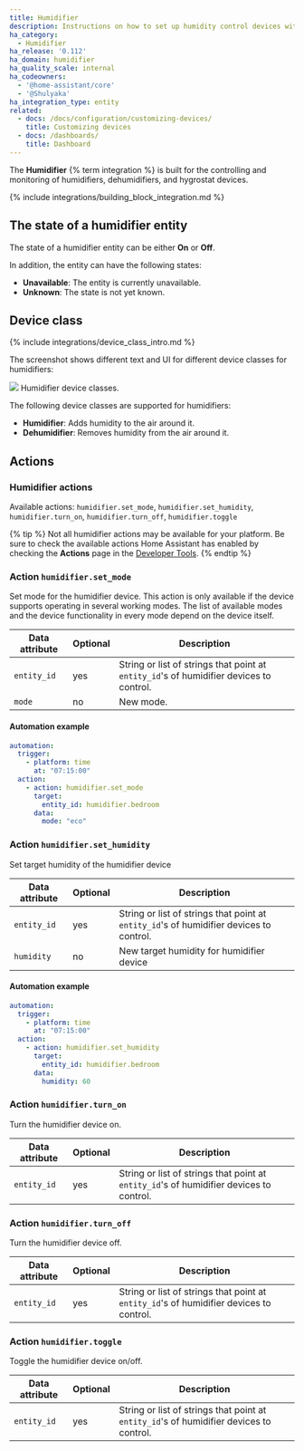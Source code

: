 ```yaml
---
title: Humidifier
description: Instructions on how to set up humidity control devices within Home Assistant.
ha_category:
  - Humidifier
ha_release: '0.112'
ha_domain: humidifier
ha_quality_scale: internal
ha_codeowners:
  - '@home-assistant/core'
  - '@Shulyaka'
ha_integration_type: entity
related:
  - docs: /docs/configuration/customizing-devices/
    title: Customizing devices
  - docs: /dashboards/
    title: Dashboard
---
```


The **Humidifier** {% term integration %} is built for the controlling and monitoring of humidifiers, dehumidifiers, and hygrostat devices.

{% include integrations/building_block_integration.md %}

## The state of a humidifier entity

The state of a humidifier entity can be either **On** or **Off**.

In addition, the entity can have the following states:

- **Unavailable**: The entity is currently unavailable.
- **Unknown**: The state is not yet known.

## Device class

{% include integrations/device_class_intro.md %}

The screenshot shows different text and UI for different device classes for humidifiers:

<p class='img'>
<img src='/images/screenshots/humidifier_device_class.png' />
Humidifier device classes.
</p>

The following device classes are supported for humidifiers:

- **Humidifier**: Adds humidity to the air around it.
- **Dehumidifier**: Removes humidity from the air around it.

## Actions

### Humidifier actions

Available actions: `humidifier.set_mode`, `humidifier.set_humidity`, `humidifier.turn_on`, `humidifier.turn_off`, `humidifier.toggle`

{% tip %}
Not all humidifier actions may be available for your platform. Be sure to check the available actions Home Assistant has enabled by checking the **Actions** page in the [Developer Tools](/docs/tools/dev-tools/).
{% endtip %}

### Action `humidifier.set_mode`

Set mode for the humidifier device. This action is only available if the device supports operating in several working modes. The list of available modes and the device functionality in every mode depend on the device itself.

| Data attribute | Optional | Description |
| ---------------------- | -------- | ----------- |
| `entity_id` | yes | String or list of strings that point at `entity_id`'s of humidifier devices to control.
| `mode` | no  | New mode.

#### Automation example

```yaml
automation:
  trigger:
    - platform: time
      at: "07:15:00"
  action:
    - action: humidifier.set_mode
      target:
        entity_id: humidifier.bedroom
      data:
        mode: "eco"
```

### Action `humidifier.set_humidity`

Set target humidity of the humidifier device

| Data attribute | Optional | Description |
| ---------------------- | -------- | ----------- |
| `entity_id` | yes | String or list of strings that point at `entity_id`'s of humidifier devices to control.
| `humidity` | no  | New target humidity for humidifier device

#### Automation example

```yaml
automation:
  trigger:
    - platform: time
      at: "07:15:00"
  action:
    - action: humidifier.set_humidity
      target:
        entity_id: humidifier.bedroom
      data:
        humidity: 60
```

### Action `humidifier.turn_on`

Turn the humidifier device on.

| Data attribute | Optional | Description |
| ---------------------- | -------- | ----------- |
| `entity_id` | yes | String or list of strings that point at `entity_id`'s of humidifier devices to control.

### Action `humidifier.turn_off`

Turn the humidifier device off.

| Data attribute | Optional | Description |
| ---------------------- | -------- | ----------- |
| `entity_id` | yes | String or list of strings that point at `entity_id`'s of humidifier devices to control.

### Action `humidifier.toggle`

Toggle the humidifier device on/off.

| Data attribute | Optional | Description |
| ---------------------- | -------- | ----------- |
| `entity_id` | yes | String or list of strings that point at `entity_id`'s of humidifier devices to control.
